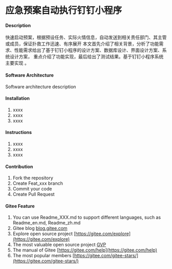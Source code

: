 # 应急预案自动执行钉钉小程序

#### Description
快速启动预案，根据预设任务、实际火情信息，自动发送到相关责任部门、其主管或成员，保证扑救工作迅速、有序展开
本文首先介绍了相关背景，分析了功能需求、性能需求给出了基于钉钉小程序的设计方案、数据库设计、界面设计方案、系统设计方案， 重点介绍了功能实现，最后给出了测试结果。基于钉钉小程序系统主要实现 。 

#### Software Architecture
Software architecture description

#### Installation

1.  xxxx
2.  xxxx
3.  xxxx

#### Instructions

1.  xxxx
2.  xxxx
3.  xxxx

#### Contribution

1.  Fork the repository
2.  Create Feat_xxx branch
3.  Commit your code
4.  Create Pull Request


#### Gitee Feature

1.  You can use Readme\_XXX.md to support different languages, such as Readme\_en.md, Readme\_zh.md
2.  Gitee blog [blog.gitee.com](https://blog.gitee.com)
3.  Explore open source project [https://gitee.com/explore](https://gitee.com/explore)
4.  The most valuable open source project [GVP](https://gitee.com/gvp)
5.  The manual of Gitee [https://gitee.com/help](https://gitee.com/help)
6.  The most popular members  [https://gitee.com/gitee-stars/](https://gitee.com/gitee-stars/)
